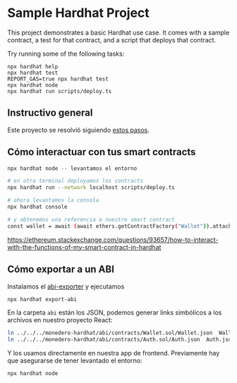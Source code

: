 # Sample Hardhat Project

This project demonstrates a basic Hardhat use case. It comes with a sample contract, a test for that contract, and a script that deploys that contract.

Try running some of the following tasks:

```shell
npx hardhat help
npx hardhat test
REPORT_GAS=true npx hardhat test
npx hardhat node
npx hardhat run scripts/deploy.ts
```

## Instructivo general

Este proyecto se resolvió siguiendo [estos pasos](https://hardhat.org/ignition/docs/getting-started#overview).

## Cómo interactuar con tus smart contracts

```bash
npx hardhat node -- levantamos el entorno

# en otra terminal deployamos los contracts
npx hardhat run --network localhost scripts/deploy.ts

# ahora levantamos la consola
npx hardhat console

# y obtenemos una referencia a nuestro smart contract
const wallet = await (await ethers.getContractFactory("Wallet")).attach("0x5FbDB2315678afecb367f032d93F642f64180aa3")
```

https://ethereum.stackexchange.com/questions/93657/how-to-interact-with-the-functions-of-my-smart-contract-in-hardhat

## Cómo exportar a un ABI

Instalamos el [abi-exporter](https://www.npmjs.com/package/hardhat-abi-exporter) y ejecutamos

```bash
npx hardhat export-abi
```

En la carpeta `abi` están los JSON, podemos generar links simbólicos a los archivos en nuestro proyecto React:

```bash
ln ../../../monedero-hardhat/abi/contracts/Wallet.sol/Wallet.json  Wallet.json
ln ../../../monedero-hardhat/abi/contracts/Auth.sol/Auth.json  Auth.json
```

Y los usamos directamente en nuestra app de frontend. Previamente hay que asegurarse de tener levantado el entorno:

```bash
npx hardhat node
```